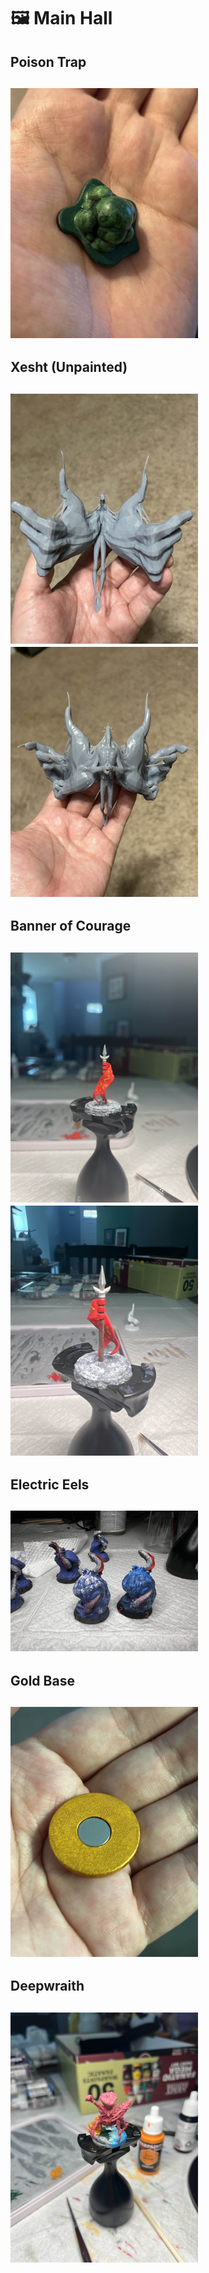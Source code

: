 # 🖼️ Main Hall

<h2>Poison Trap<h2>
<img src="./The%20Backroom/Poison%20Trap.jpg" width="300"/>

<h2>Xesht (Unpainted)<h2>
<img src="./The%20Backroom/Xesht1.jpg" width="300"/> <img src="./The%20Backroom/Xesht2.jpg" width="300"/>

<h2>Banner of Courage<h2>
<img src="./The%20Backroom/Banner%20of%20Courage1.jpg" width="300"/> <img src="./The%20Backroom/Banner%20of%20Courage2.jpg" width="300"/>

<h2>Electric Eels<h2>
<img src="./The%20Backroom/Electric%20Eels.jpg" width="300"/>
  
<h2>Gold Base<h2>
<img src="./The%20Backroom/Gold%20Base.jpg" width="300"/>

<h2>Deepwraith<h2>
<img src="./The%20Backroom/Deepwraith.jpg" width="300"/>
